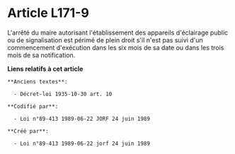 # Article L171-9

L'arrêté du maire autorisant l'établissement des appareils d'éclairage public ou de signalisation est périmé de plein droit
s'il n'est pas suivi d'un commencement d'exécution dans les six mois de sa date ou dans les trois mois de sa notification.

**Liens relatifs à cet article**

	**Anciens textes**:

	  - Décret-loi 1935-10-30 art. 10

	**Codifié par**:

	  - Loi n°89-413 1989-06-22 JORF 24 juin 1989

	**Créé par**:

	  - Loi n°89-413 1989-06-22 jorf 24 juin 1989

